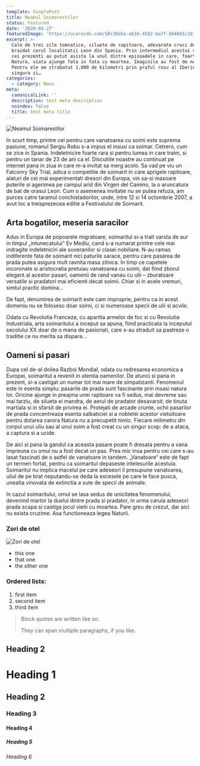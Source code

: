 ```yaml
---
template: SinglePost
title: Neamul Soimarestilor
status: Featured
date: '2020-03-27'
featuredImage: 'https://ucarecdn.com/50c30a5e-ab16-4582-ba7f-6640d1c1bf7f/'
excerpt: >-
  Cale de trei zile tomnatice, siluete de rapitoare, adevarate cruci de pene, au
  brazdat cerul localitatii Leon din Spania. Prin intermediul acestui spectacol,
  cei prezenti au putut asista la unul dintre episoadele in care, foarte des in
  Natura, viata ajunge fata in fata cu moartea. Imaginile au fost de neuitat.
  Pentru ele am strabatut 1.000 de kilometri prin praful rosu al Iberiei. Intr-o
  singura zi…
categories:
  - category: News
meta:
  canonicalLink: ''
  description: test meta description
  noindex: false
  title: test meta title
---
```

![Neamul Soimarestilor](https://ucarecdn.com/de6cd581-93dc-40fd-a885-3f52aa2c4ebf/ "Neamul Soimarestilor")

In scurt timp, printre cei pentru care vanatoarea cu soimi este suprema pasiune, romanul Sergiu Robu s-a impus el insusi ca soimar. Cetrero, cum se zice in Spania. Indeletnicire foarte rara si pentru lumea in care traim, si pentru un tanar de 23 de ani ca el. Discutiile noastre au continuat pe internet pana in ziua in care m-a invitat sa merg acolo. Sa vad pe viu un Falconry Sky Trial, adica o competitie de soimarit in care aprigele rapitoare, alaturi de cei mai experimentati dresori din Europa, vin sa-si masoare puterile si agerimea pe campul arid din Virgen del Camino, la o aruncatura de bat de orasul Leon. Cum o asemenea invitatie nu se putea refuza, am purces catre taramul conchistadorilor, unde, intre 12 si 14 octombrie 2007, a avut loc a treisprezecea editie a Festivalului de Soimarit.

## Arta bogatilor, meseria saracilor

Adus in Europa de popoarele migratoare, soimaritul si-a trait varsta de aur in timpul „intunecatului“ Ev Mediu, cand s-a numarat printre cele mai indragite indeletniciri ale suveranilor si clasei nobiliare. N-au ramas indiferente fata de soimarit nici paturile sarace, pentru care pasarea de prada putea asigura mult ravnita masa zilnica. In timp ce capetele incoronate si aristocratia pretuiau vanatoarea cu soimi, dat fiind zborul elegant al acestor pasari, oamenii de rand vanau cu ulii – zburatoare versatile si pradatori mai eficienti decat soimii. Chiar si in acele vremuri, simtul practic domina…

De fapt, denumirea de soimarit este cam improprie, pentru ca in acest domeniu nu se folosesc doar soimi, ci si numeroase specii de ulii si acvile.

Odata cu Revolutia Franceza, cu aparitia armelor de foc si cu Revolutia Industriala, arta soimaritului a inceput sa apuna, fiind practicata la inceputul secolului XX doar de o mana de pasionati, care s-au straduit sa pastreze o traditie ce nu merita sa dispara…

## Oameni si pasari

Dupa cel de-al doilea Razboi Mondial, odata cu redresarea economica a Europei, soimaritul a revenit in atentia oamenilor. De atunci si pana in prezent, si-a castigat un numar tot mai mare de simpatizanti. Fenomenul este in esenta simplu: pasarile de prada sunt fascinante prin insasi natura lor. Oricine ajunge in preajma unei rapitoare va fi sedus, mai devreme sau mai tarziu, de silueta ei mandra, de aerul de pradator desavarsit, de tinuta martiala si in sfarsit de privirea ei. Protejati de arcade crunte, ochii pasarilor de prada concentreaza esenta salbaticiei si a nobletei acestor vietuitoare pentru dotarea carora Natura nu a precupetit nimic. Fiecare milimetru din corpul unui uliu sau al unui soim a fost creat cu un singur scop: de a ataca, a captura si a ucide.

De aici si pana la gandul ca aceasta pasare poate fi dresata pentru a vana impreuna cu omul nu a fost decat un pas. Prea mic insa pentru cei care s-au lasat fascinati de o astfel de vanatoare in tandem. „Vanatoare“ este de fapt un termen fortat, pentru ca soimaritul depaseste intelesurile acestuia. Soimaritul nu implica macelul pe care adeseori il presupune vanatoarea, uliul de pe brat neputandu-se deda la excesele pe care le face pusca, unealta vinovata de extinctia a sute de specii de animale.

In cazul soimaritului, omul se lasa sedus de unicitatea fenomenului, devenind martor la duelul dintre prada si pradator, in urma caruia adeseori prada scapa si castiga jocul vietii cu moartea. Pare greu de crezut, dar aici nu exista cruzime. Asa functioneaza legea Naturii.

### Zori de otel

![Zori de otel](https://ucarecdn.com/09c76ca2-3426-4d74-9854-cc8d25f14732/ "Zori de otel")

* this one
* that one
* the other one

### Ordered lists:

1. first item
2. second item
3. third item

> Block quotes are written like so.
>
> They can span multiple paragraphs,
> if you like.

## Heading 2

# Heading 1

## Heading 2

### Heading 3

#### Heading 4

##### Heading 5

###### Heading 6
